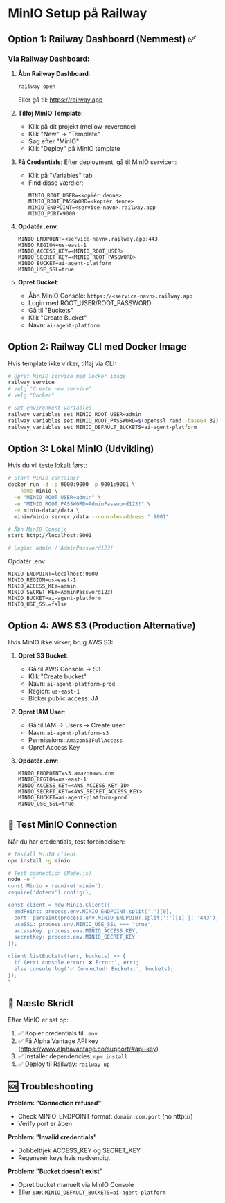 # MinIO Setup på Railway

## Option 1: Railway Dashboard (Nemmest) ✅

### Via Railway Dashboard:

1. **Åbn Railway Dashboard**:
   ```bash
   railway open
   ```
   Eller gå til: https://railway.app

2. **Tilføj MinIO Template**:
   - Klik på dit projekt (mellow-reverence)
   - Klik "New" → "Template"
   - Søg efter "MinIO"
   - Klik "Deploy" på MinIO template

3. **Få Credentials**:
   Efter deployment, gå til MinIO servicen:
   - Klik på "Variables" tab
   - Find disse værdier:
     ```
     MINIO_ROOT_USER=<kopiér denne>
     MINIO_ROOT_PASSWORD=<kopiér denne>
     MINIO_ENDPOINT=<service-navn>.railway.app
     MINIO_PORT=9000
     ```

4. **Opdatér .env**:
   ```env
   MINIO_ENDPOINT=<service-navn>.railway.app:443
   MINIO_REGION=us-east-1
   MINIO_ACCESS_KEY=<MINIO_ROOT_USER>
   MINIO_SECRET_KEY=<MINIO_ROOT_PASSWORD>
   MINIO_BUCKET=ai-agent-platform
   MINIO_USE_SSL=true
   ```

5. **Opret Bucket**:
   - Åbn MinIO Console: `https://<service-navn>.railway.app`
   - Login med ROOT_USER/ROOT_PASSWORD
   - Gå til "Buckets"
   - Klik "Create Bucket"
   - Navn: `ai-agent-platform`

## Option 2: Railway CLI med Docker Image

Hvis template ikke virker, tilføj via CLI:

```bash
# Opret MinIO service med Docker image
railway service
# Vælg "Create new service"
# Vælg "Docker"

# Sæt environment variables
railway variables set MINIO_ROOT_USER=admin
railway variables set MINIO_ROOT_PASSWORD=$(openssl rand -base64 32)
railway variables set MINIO_DEFAULT_BUCKETS=ai-agent-platform
```

## Option 3: Lokal MinIO (Udvikling)

Hvis du vil teste lokalt først:

```bash
# Start MinIO container
docker run -d -p 9000:9000 -p 9001:9001 \
  --name minio \
  -e "MINIO_ROOT_USER=admin" \
  -e "MINIO_ROOT_PASSWORD=AdminPassword123!" \
  -v minio-data:/data \
  minio/minio server /data --console-address ":9001"

# Åbn MinIO Console
start http://localhost:9001

# Login: admin / AdminPassword123!
```

Opdatér .env:
```env
MINIO_ENDPOINT=localhost:9000
MINIO_REGION=us-east-1
MINIO_ACCESS_KEY=admin
MINIO_SECRET_KEY=AdminPassword123!
MINIO_BUCKET=ai-agent-platform
MINIO_USE_SSL=false
```

## Option 4: AWS S3 (Production Alternative)

Hvis MinIO ikke virker, brug AWS S3:

1. **Opret S3 Bucket**:
   - Gå til AWS Console → S3
   - Klik "Create bucket"
   - Navn: `ai-agent-platform-prod`
   - Region: `us-east-1`
   - Bloker public access: JA

2. **Opret IAM User**:
   - Gå til IAM → Users → Create user
   - Navn: `ai-agent-platform-s3`
   - Permissions: `AmazonS3FullAccess`
   - Opret Access Key

3. **Opdatér .env**:
   ```env
   MINIO_ENDPOINT=s3.amazonaws.com
   MINIO_REGION=us-east-1
   MINIO_ACCESS_KEY=<AWS_ACCESS_KEY_ID>
   MINIO_SECRET_KEY=<AWS_SECRET_ACCESS_KEY>
   MINIO_BUCKET=ai-agent-platform-prod
   MINIO_USE_SSL=true
   ```

## 🧪 Test MinIO Connection

Når du har credentials, test forbindelsen:

```bash
# Install MinIO client
npm install -g minio

# Test connection (Node.js)
node -e "
const Minio = require('minio');
require('dotenv').config();

const client = new Minio.Client({
  endPoint: process.env.MINIO_ENDPOINT.split(':')[0],
  port: parseInt(process.env.MINIO_ENDPOINT.split(':')[1] || '443'),
  useSSL: process.env.MINIO_USE_SSL === 'true',
  accessKey: process.env.MINIO_ACCESS_KEY,
  secretKey: process.env.MINIO_SECRET_KEY
});

client.listBuckets((err, buckets) => {
  if (err) console.error('❌ Error:', err);
  else console.log('✅ Connected! Buckets:', buckets);
});
"
```

## 📝 Næste Skridt

Efter MinIO er sat op:

1. ✅ Kopier credentials til `.env`
2. ✅ Få Alpha Vantage API key (https://www.alphavantage.co/support/#api-key)
3. ✅ Installér dependencies: `npm install`
4. ✅ Deploy til Railway: `railway up`

## 🆘 Troubleshooting

**Problem: "Connection refused"**
- Check MINIO_ENDPOINT format: `domain.com:port` (no http://)
- Verify port er åben

**Problem: "Invalid credentials"**
- Dobbelttjek ACCESS_KEY og SECRET_KEY
- Regenerér keys hvis nødvendigt

**Problem: "Bucket doesn't exist"**
- Opret bucket manuelt via MinIO Console
- Eller sæt `MINIO_DEFAULT_BUCKETS=ai-agent-platform`
